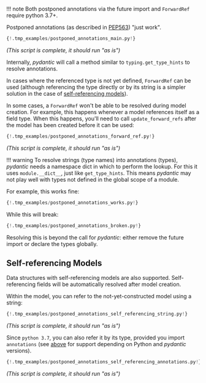!!! note
    Both postponed annotations via the future import and `ForwardRef` require python 3.7+.

Postponed annotations (as described in [PEP563](https://www.python.org/dev/peps/pep-0563/))
"just work".

```py
{!.tmp_examples/postponed_annotations_main.py!}
```
_(This script is complete, it should run "as is")_

Internally, *pydantic*  will call a method similar to `typing.get_type_hints` to resolve annotations.

In cases where the referenced type is not yet defined, `ForwardRef` can be used (although referencing the
type directly or by its string is a simpler solution in the case of
[self-referencing models](#self-referencing-models)).

In some cases, a `ForwardRef` won't be able to be resolved during model creation.
For example, this happens whenever a model references itself as a field type.
When this happens, you'll need to call `update_forward_refs` after the model has been created before it can be used:

```py
{!.tmp_examples/postponed_annotations_forward_ref.py!}
```
_(This script is complete, it should run "as is")_

!!! warning
    To resolve strings (type names) into annotations (types), *pydantic* needs a namespace dict in which to
    perform the lookup. For this it uses `module.__dict__`, just like `get_type_hints`.
    This means *pydantic* may not play well with types not defined in the global scope of a module.

For example, this works fine:

```py
{!.tmp_examples/postponed_annotations_works.py!}
```

While this will break:

```py
{!.tmp_examples/postponed_annotations_broken.py!}
```

Resolving this is beyond the call for *pydantic*: either remove the future import or declare the types globally.

## Self-referencing Models

Data structures with self-referencing models are also supported. Self-referencing fields will be automatically
resolved after model creation.

Within the model, you can refer to the not-yet-constructed model using a string:

```py
{!.tmp_examples/postponed_annotations_self_referencing_string.py!}
```
_(This script is complete, it should run "as is")_

Since `python 3.7`, you can also refer it by its type, provided you import `annotations` (see
[above](postponed_annotations.md) for support depending on Python
and *pydantic* versions).

```py
{!.tmp_examples/postponed_annotations_self_referencing_annotations.py!}
```
_(This script is complete, it should run "as is")_

